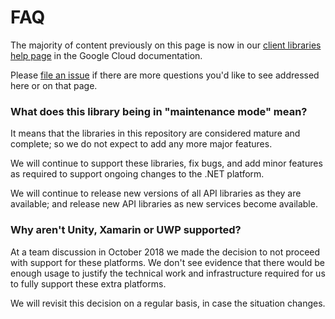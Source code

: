 # FAQ

The majority of content previously on this page is now in our [client libraries help page](https://cloud.google.com/dotnet/docs/reference/help/rest-libraries) in the Google Cloud documentation.

Please [file an issue](https://github.com/googleapis/google-api-dotnet-client/issues/new) if there are more questions you'd like to see addressed here or on that page.

### What does this library being in "maintenance mode" mean?

It means that the libraries in this repository are considered mature and complete; so we do not expect to add any more major features.

We will continue to support these libraries, fix bugs, and add minor features as required to support ongoing changes to the .NET platform.

We will continue to release new versions of all API libraries as they are available; and release new API libraries as new services become available.

### Why aren't Unity, Xamarin or UWP supported?

At a team discussion in October 2018 we made the decision to not proceed with support for these platforms.
We don't see evidence that there would be enough usage to justify the technical work and
infrastructure required for us to fully support these extra platforms.

We will revisit this decision on a regular basis, in case the situation changes.
